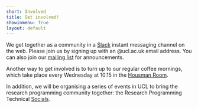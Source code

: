 ```yaml
---
short: Involved
title: Get involved!
showinmenu: True
layout: default
---
```


We get together as a community in a [Slack](https://ucl-programming-hub.slack.com/) instant messaging channel on the web.
Please join us by signing up with an @ucl.ac.uk email address. You can also join our [mailing list](https://www.mailinglists.ucl.ac.uk/mailman/listinfo/research-programming) for announcements.

Another way to get involved is to turn up to our regular coffee mornings, which take place every Wednesday at 10.15 in the [Housman Room](http://www.ucl.ac.uk/maps/housman-room).

In addition, we will be organising a series of events in UCL to bring the research programming community together: the Research Programming Technical [Socials](socials.html).
